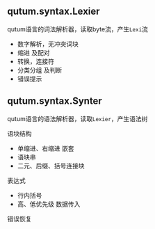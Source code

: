 <!--
Copyright 2008-2024 Qianyan Cai  
Under the terms of the GNU General Public License version 3  
http://qutum.com  http://qutum.cn
-->

## qutum.syntax.Lexier

qutum语言的词法解析器，读取byte流，产生`Lexi`流

- 数字解析，无冲突词块
- 缩进 及配对
- 转换，连接符
- 分类分组 及判断
- 错误提示

## qutum.syntax.Synter

qutum语言的语法解析器，读取`Lexier`，产生语法树

语块结构
- 单缩进、右缩进 嵌套
- 语块串
- 二元、后缀、括号连接块

表达式
- 行内括号
- 高、低优先级 数据传入

错误恢复
